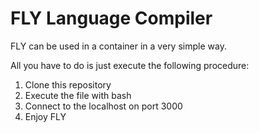 # FLY Language Compiler

FLY can be used in a container in a very simple way.

All you have to do is just execute the following procedure:
1. Clone this repository
2. Execute the file <fly-run> with bash
3. Connect to the localhost on port 3000
4. Enjoy FLY
